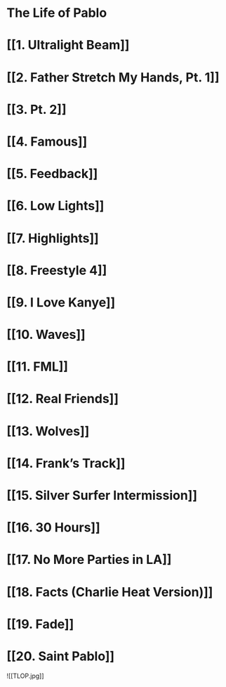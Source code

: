 # The Life of Pablo

# [[1. Ultralight Beam]]

# [[2. Father Stretch My Hands, Pt. 1]]

# [[3. Pt. 2]]

# [[4. Famous]]

# [[5. Feedback]]

# [[6. Low Lights]]

# [[7. Highlights]]

# [[8. Freestyle 4]]

# [[9. I Love Kanye]]

# [[10. Waves]]

# [[11. FML]]

# [[12. Real Friends]]

# [[13. Wolves]]

# [[14. Frank’s Track]]

# [[15. Silver Surfer Intermission]]

# [[16. 30 Hours]]

# [[17. No More Parties in LA]]

# [[18. Facts (Charlie Heat Version)]]

# [[19. Fade]]

# [[20. Saint Pablo]]

![[TLOP.jpg]]
